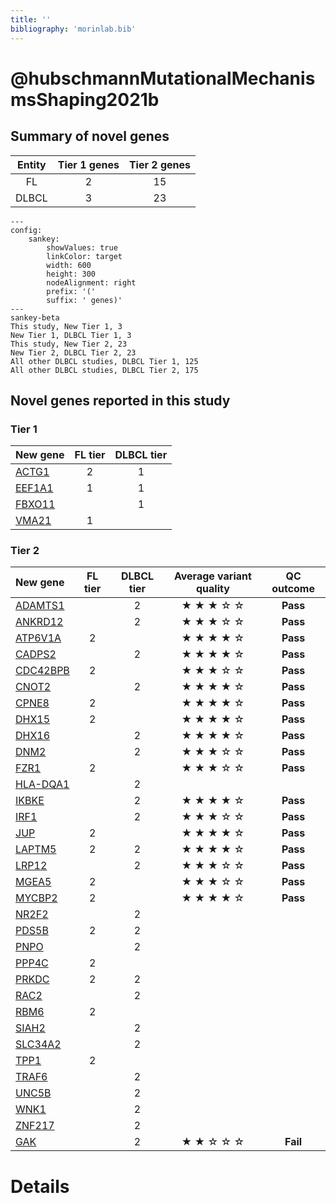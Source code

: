 ```yaml
---
title: ''
bibliography: 'morinlab.bib'
---
```


# @hubschmannMutationalMechanismsShaping2021b
## Summary of novel genes

|Entity| Tier 1 genes| Tier 2 genes|
|:-:|:-:|:-:|
|FL|2|15|
|DLBCL|3|23|
```mermaid
---
config:
    sankey:
        showValues: true
        linkColor: target
        width: 600
        height: 300
        nodeAlignment: right
        prefix: '('
        suffix: ' genes)'
---
sankey-beta
This study, New Tier 1, 3
New Tier 1, DLBCL Tier 1, 3
This study, New Tier 2, 23
New Tier 2, DLBCL Tier 2, 23
All other DLBCL studies, DLBCL Tier 1, 125
All other DLBCL studies, DLBCL Tier 2, 175
```

## Novel genes reported in this study

### Tier 1
|New gene|FL tier|DLBCL tier|
|:-|:-:|:-:|
|[ACTG1](../ACTG1)|2 |1 |
|[EEF1A1](../EEF1A1)|1 |1 |
|[FBXO11](../FBXO11)| |1 |
|[VMA21](../VMA21)|1 | |

### Tier 2
|New gene|FL tier|DLBCL tier|Average variant quality|QC outcome|
|:-|:-:|:-:|:-:|:-:|
|[ADAMTS1](../ADAMTS1)| |2 |&starf; &starf; &starf; &star; &star; | **Pass** |
|[ANKRD12](../ANKRD12)| |2 |&starf; &starf; &starf; &star; &star; | **Pass** |
|[ATP6V1A](../ATP6V1A)|2 | |&starf; &starf; &starf; &starf; &star; | **Pass** |
|[CADPS2](../CADPS2)| |2 |&starf; &starf; &starf; &starf; &star; | **Pass** |
|[CDC42BPB](../CDC42BPB)|2 | |&starf; &starf; &starf; &star; &star;|**Pass**|
|[CNOT2](../CNOT2)| |2 |&starf; &starf; &starf; &starf; &star;|**Pass**|
|[CPNE8](../CPNE8)|2 | |&starf; &starf; &starf; &starf; &star;|**Pass**|
|[DHX15](../DHX15)|2 | |&starf; &starf; &starf; &starf; &star;|**Pass**|
|[DHX16](../DHX16)| |2 |&starf; &starf; &starf; &starf; &star;|**Pass**|
|[DNM2](../DNM2)| |2 |&starf; &starf; &starf; &star; &star;|**Pass**|
|[FZR1](../FZR1)|2 | |&starf; &starf; &starf; &star; &star;|**Pass**|
|[HLA-DQA1](../HLA-DQA1)| |2 |||
|[IKBKE](../IKBKE)| |2 |&starf; &starf; &starf; &starf; &star;|**Pass**|
|[IRF1](../IRF1)| |2 |&starf; &starf; &starf; &star; &star;|**Pass**|
|[JUP](../JUP)|2 | |&starf; &starf; &starf; &starf; &star;|**Pass**|
|[LAPTM5](../LAPTM5)|2 |2 |&starf; &starf; &starf; &starf; &star;|**Pass**|
|[LRP12](../LRP12)| |2 |&starf; &starf; &starf; &star; &star;|**Pass**|
|[MGEA5](../MGEA5)|2 | |&starf; &starf; &starf; &star; &star;|**Pass**|
|[MYCBP2](../MYCBP2)|2 | |&starf; &starf; &starf; &starf; &star;|**Pass**|
|[NR2F2](../N2RF2)| |2 |||
|[PDS5B](../PDS5B)|2 |2 |||
|[PNPO](../PNPO)| |2 |||
|[PPP4C](../PPP4C)|2 | |||
|[PRKDC](../PRKDC)|2 |2 |||
|[RAC2](../RAC2)| |2 |||
|[RBM6](../RBM6)|2 | |||
|[SIAH2](../SIAH2)| |2 |||
|[SLC34A2](../SLC34A2)| |2 |||
|[TPP1](../TPP1)|2 | |||
|[TRAF6](../TRAF6)| |2 |||
|[UNC5B](../UNC5B)| |2 |||
|[WNK1](../WNK1)| |2 |||
|[ZNF217](../ZNF217)| |2 |||
|[GAK](../GAK)| |2 |&starf; &starf; &star; &star; &star;|**Fail**|

# Details


